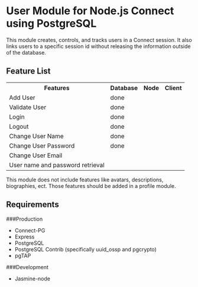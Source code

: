 # User Module for Node.js Connect using PostgreSQL

This module creates, controls, and tracks users in a Connect
session.  It also links users to a specific session id without
releasing the information outside of the database.  

## Feature List

<table>
	<tr>
		<th>Features</th>
		<th>Database</th>
		<th>Node</th>
		<th>Client</th>
	</tr>
	<tr>
		<td>Add User</td>
		<td>done</td>
	</tr>
	<tr>
		<td>Validate User</td>
		<td>done</td>
	</tr>
	<tr>
		<td>Login</td>
		<td>done</td>
	</tr>
	<tr>
		<td>Logout</td>
		<td>done</td>
	</tr>
	<tr>
		<td>Change User Name</td>
		<td>done</td>
	</tr>
	<tr>
		<td>Change User Password</td>
		<td>done</td>
	</tr>
	<tr> 
		<td>Change User Email</td>
	</tr>
	<tr>
		<td>User name and password retrieval</td>
	</tr>
</table>

This module does not include features like avatars, descriptions, 
biographies, ect.  Those features should be added in a profile module.  

## Requirements
###Production
* Connect-PG
* Express
* PostgreSQL
* PostgreSQL Contrib (specifically uuid_ossp and pgcrypto)
* pgTAP

###Development
* Jasmine-node
